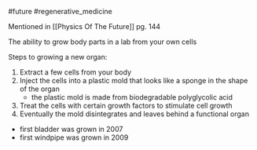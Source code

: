 #future
#regenerative_medicine 

Mentioned in [[Physics Of The Future]] pg. 144

The ability to grow body parts in a lab from your own cells

Steps to growing a new organ:
1. Extract a few cells from your body
2. Inject the cells into a plastic mold that looks like a sponge in the shape of the organ
	- the plastic mold is made from biodegradable polyglycolic acid
3. Treat the cells with certain growth factors to stimulate cell growth
4. Eventually the mold disintegrates and leaves behind a functional organ

- first bladder was grown in 2007
- first windpipe was grown in 2009